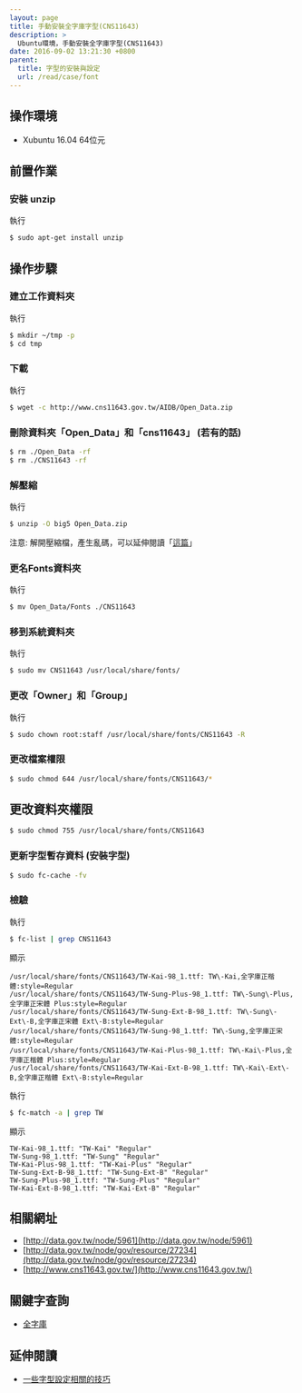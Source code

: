 ```yaml
---
layout: page
title: 手動安裝全字庫字型(CNS11643)
description: >
  Ubuntu環境，手動安裝全字庫字型(CNS11643)
date: 2016-09-02 13:21:30 +0800
parent:
  title: 字型的安裝與設定
  url: /read/case/font
---
```


## 操作環境

* Xubuntu 16.04 64位元

## 前置作業

### 安裝 unzip

執行

``` sh
$ sudo apt-get install unzip
```

## 操作步驟

### 建立工作資料夾

執行

``` sh
$ mkdir ~/tmp -p
$ cd tmp
```

### 下載

執行

``` sh
$ wget -c http://www.cns11643.gov.tw/AIDB/Open_Data.zip
```

### 刪除資料夾「Open_Data」和「cns11643」 (若有的話)

``` sh
$ rm ./Open_Data -rf
$ rm ./CNS11643 -rf
```

### 解壓縮

執行

``` sh
$ unzip -O big5 Open_Data.zip
```

注意: 解開壓縮檔，產生亂碼，可以延伸閱讀「[這篇](/book-ubuntu-qna/read/case/file-archiving-and-compression/zip/unzip-big5.html)」

### 更名Fonts資料夾

執行

``` sh
$ mv Open_Data/Fonts ./CNS11643
```

### 移到系統資料夾

執行

``` sh
$ sudo mv CNS11643 /usr/local/share/fonts/
```

### 更改「Owner」和「Group」

執行

``` sh
$ sudo chown root:staff /usr/local/share/fonts/CNS11643 -R
```

### 更改檔案權限

``` sh
$ sudo chmod 644 /usr/local/share/fonts/CNS11643/*
```


## 更改資料夾權限

``` sh
$ sudo chmod 755 /usr/local/share/fonts/CNS11643
```

### 更新字型暫存資料 (安裝字型)

``` sh
$ sudo fc-cache -fv
```

### 檢驗

執行

``` sh
$ fc-list | grep CNS11643
```

顯示

```
/usr/local/share/fonts/CNS11643/TW-Kai-98_1.ttf: TW\-Kai,全字庫正楷體:style=Regular
/usr/local/share/fonts/CNS11643/TW-Sung-Plus-98_1.ttf: TW\-Sung\-Plus,全字庫正宋體 Plus:style=Regular
/usr/local/share/fonts/CNS11643/TW-Sung-Ext-B-98_1.ttf: TW\-Sung\-Ext\-B,全字庫正宋體 Ext\-B:style=Regular
/usr/local/share/fonts/CNS11643/TW-Sung-98_1.ttf: TW\-Sung,全字庫正宋體:style=Regular
/usr/local/share/fonts/CNS11643/TW-Kai-Plus-98_1.ttf: TW\-Kai\-Plus,全字庫正楷體 Plus:style=Regular
/usr/local/share/fonts/CNS11643/TW-Kai-Ext-B-98_1.ttf: TW\-Kai\-Ext\-B,全字庫正楷體 Ext\-B:style=Regular
```

執行

``` sh
$ fc-match -a | grep TW
```

顯示

```
TW-Kai-98_1.ttf: "TW-Kai" "Regular"
TW-Sung-98_1.ttf: "TW-Sung" "Regular"
TW-Kai-Plus-98_1.ttf: "TW-Kai-Plus" "Regular"
TW-Sung-Ext-B-98_1.ttf: "TW-Sung-Ext-B" "Regular"
TW-Sung-Plus-98_1.ttf: "TW-Sung-Plus" "Regular"
TW-Kai-Ext-B-98_1.ttf: "TW-Kai-Ext-B" "Regular"
```

## 相關網址

* [http://data.gov.tw/node/5961](http://data.gov.tw/node/5961)
* [http://data.gov.tw/node/gov/resource/27234](http://data.gov.tw/node/gov/resource/27234)
* [http://www.cns11643.gov.tw/](http://www.cns11643.gov.tw/)

## 關鍵字查詢

* [全字庫](https://www.google.com.tw/#q=%E5%85%A8%E5%AD%97%E5%BA%AB)

## 延伸閱讀

* [一些字型設定相關的技巧](https://samwhelp.github.io/book-ubuntu-basic-skill/book/content/font/index.html)
